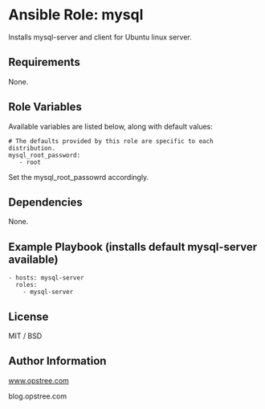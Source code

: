 # Ansible Role: mysql

Installs mysql-server and client for Ubuntu linux server.

## Requirements

None.

## Role Variables

Available variables are listed below, along with default values:

    # The defaults provided by this role are specific to each distribution.
    mysql_root_password:
       - root

Set the mysql_root_passowrd accordingly.


## Dependencies

None.

## Example Playbook (installs default mysql-server available)

    - hosts: mysql-server
      roles:
        - mysql-server


## License

MIT / BSD

## Author Information

www.opstree.com

blog.opstree.com
